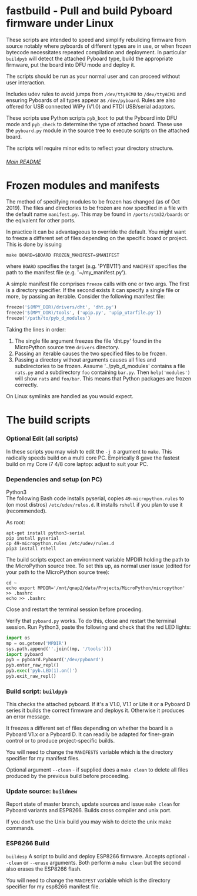 # fastbuild - Pull and build Pyboard firmware under Linux

These scripts are intended to speed and simplify rebuilding firmware from
source notably where pyboards of different types are in use, or when
frozen bytecode necessitates repeated compilation and deployment. In
particular `buildpyb` will detect the attached Pyboard type, build the
appropriate firmware, put the board into DFU mode and deploy it.

The scripts should be run as your normal user and can proceed without user
interaction.

Includes udev rules to avoid jumps from `/dev/ttyACM0` to `/dev/ttyACM1`
and ensuring Pyboards of all types appear as `/dev/pyboard`. Rules are also
offered for USB connected WiPy (V1.0) and FTDI USB/serial adaptors.

These scripts use Python scripts `pyb_boot` to put the Pyboard into DFU mode
and `pyb_check` to determine the type of attached board. These use the
`pyboard.py` module in the source tree to execute scripts on the attached
board.

The scripts will require minor edits to reflect your directory structure.

###### [Main README](../README.md)

# Frozen modules and manifests

The method of specifying modules to be frozen has changed (as of Oct 2019).
The files and directories to be frozen are now specified in a file with the
default name `manifest.py`. This may be found in `/ports/stm32/boards` or the
eqivalent for other ports.

In practice it can be advantageous to override the default. You might want to
freeze a different set of files depending on the specific board or project.
This is done by issuing
```
make BOARD=$BOARD FROZEN_MANIFEST=$MANIFEST
```
where `BOARD` specifies the target (e.g. 'PYBV11') and `MANIFEST` specifies the
path to the manifest file (e.g. '~/my_manifest.py').

A simple manifest file comprises `freeze` calls with one or two args. The first
is a directory specifier. If the second exists it can specify a single file or
more, by passing an iterable. Consider the following manifest file:
```python
freeze('$(MPY_DIR)/drivers/dht', 'dht.py')
freeze('$(MPY_DIR)/tools', ('upip.py', 'upip_utarfile.py'))
freeze('/path/to/pyb_d_modules')
```
Taking the lines in order:
 1. The single file argument freezes the file 'dht.py' found in the MicroPython
 source tree `drivers` directory.
 2. Passing an iterable causes the two specified files to be frozen.
 3. Passing a directory without arguments causes all files and subdirectories
 to be frozen. Assume '../pyb_d_modules' contains a file `rats.py` and a
 subdirectory `foo` containing `bar.py`. Then `help('modules')` will show
 `rats` and `foo/bar`. This means that Python packages are frozen correctly.

On Linux symlinks are handled as you would expect.

# The build scripts

### Optional Edit (all scripts)

In these scripts you may wish to edit the `-j 8` argument to `make`. This
radically speeds build on a multi core PC. Empirically 8 gave the fastest build
on my Core i7 4/8 core laptop: adjust to suit your PC.

### Dependencies and setup (on PC)

Python3  
The following Bash code installs pyserial, copies `49-micropython.rules` to
(on most distros) `/etc/udev/rules.d`. It installs `rshell` if you plan to
use it (recommended).

As root:
```
apt-get install python3-serial
pip install pyserial
cp 49-micropython.rules /etc/udev/rules.d
pip3 install rshell
```

The build scripts expect an environment variable MPDIR holding the path to the
MicroPython source tree. To set this up, as normal user issue (edited for your
path to the MicroPython source tree):

```
cd ~
echo export MPDIR='/mnt/qnap2/data/Projects/MicroPython/micropython' >> .bashrc
echo >> .bashrc
```

Close and restart the terminal session before proceding.

Verify that `pyboard.py` works. To do this, close and restart the terminal
session. Run Python3, paste the following and check that the red LED lights:

```python
import os
mp = os.getenv('MPDIR')
sys.path.append(''.join((mp, '/tools')))
import pyboard
pyb = pyboard.Pyboard('/dev/pyboard')
pyb.enter_raw_repl()
pyb.exec('pyb.LED(1).on()')
pyb.exit_raw_repl()
```

### Build script: `buildpyb`  

This checks the attached pyboard. If it's a V1.0, V1.1 or Lite it or a Pyboard
D series it builds the correct firmware and deploys it. Otherwise it produces
an error message.

It freezes a different set of files depending on whether the board is a Pyboard
V1.x or a Pyboard D. It can readily be adapted for finer-grain control or to
produce project-specific builds.

You will need to change the `MANIFESTS` variable which is the directory
specifier for my manifest files.

Optional argument `--clean` - if supplied does a `make clean` to delete
all files produced by the previous build before proceeding.

### Update source: `buildnew`

Report state of master branch, update sources and issue `make clean` for
Pyboard variants and ESP8266. Builds cross compiler and unix port.

If you don't use the Unix build you may wish to delete the unix make commands.

### ESP8266 Build

`buildesp` A script to build and deploy ESP8266 firmware. Accepts optional
`--clean` or `--erase` arguments. Both perform a `make clean` but the second
also erases the ESP8266 flash.

You will need to change the `MANIFEST` variable which is the directory
specifier for my esp8266 manifest file.

